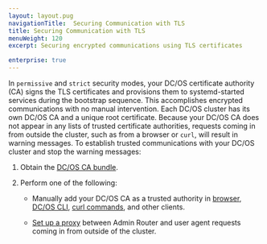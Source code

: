 ```yaml
---
layout: layout.pug
navigationTitle:  Securing Communication with TLS
title: Securing Communication with TLS
menuWeight: 120
excerpt: Securing encrypted communications using TLS certificates

enterprise: true
---
```

<!-- The source repository for this topic is https://github.com/dcos/dcos-docs-site -->


In `permissive` and `strict` security modes, your DC/OS certificate authority (CA) signs the TLS certificates and provisions them to systemd-started services during the bootstrap sequence. This accomplishes encrypted communications with no manual intervention. Each DC/OS cluster has its own DC/OS CA and a unique root certificate. Because your DC/OS CA does not appear in any lists of trusted certificate authorities, requests coming in from outside the cluster, such as from a browser or `curl`, will result in warning messages. To establish trusted communications with your DC/OS cluster and stop the warning messages:

1. Obtain the [DC/OS CA bundle](/dcos/1.11/security/ent/tls-ssl/get-cert/).

1. Perform one of the following:

     - Manually add your DC/OS CA as a trusted authority in [browser](/dcos/1.11/security/ent/tls-ssl/ca-trust-browser/), [DC/OS CLI](/dcos/1.11/security/ent/tls-ssl/ca-trust-cli/), [curl commands](/dcos/1.11/security/ent/tls-ssl/ca-trust-curl/), and other clients.

     - [Set up a proxy](/dcos/1.11/security/ent/tls-ssl/haproxy-adminrouter/) between Admin Router and user agent requests coming in from outside of the cluster.

